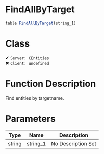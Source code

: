 # FindAllByTarget
```js	
table FindAllByTarget(string_1)
```
# Class
✔ `Server: CEntities`  
✖ `Client: undefined`  

# Function Description
Find entities by targetname.
# Parameters
Type|Name|Description
--|--|--
string|string_1|No Description Set
